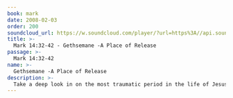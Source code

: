 ```yaml
---
book: mark
date: 2008-02-03
order: 200
soundcloud_url: https://w.soundcloud.com/player/?url=https%3A//api.soundcloud.com/tracks/
title: >-
  Mark 14:32-42 - Gethsemane -A Place of Release
passage: >-
  Mark 14:32-42
name: >-
  Gethsemane -A Place of Release
description: >-
  Take a deep look in on the most traumatic period in the life of Jesus. If the transfiguration was the highest experience, then Gethsemane was the deepest experience of His life. In the face of blow-torch like suffering, Jesus comes through it alright--amazingly. Discover the secret of release from stress.
---
```


